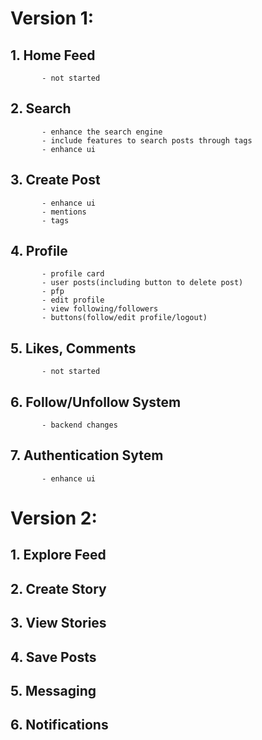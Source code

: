 # Version 1:
   ## 1. Home Feed
           - not started

   ## 2. Search
           - enhance the search engine
           - include features to search posts through tags
           - enhance ui
   ## 3. Create Post
           - enhance ui
           - mentions
           - tags
   ## 4. Profile
           - profile card
           - user posts(including button to delete post)
           - pfp
           - edit profile
           - view following/followers
           - buttons(follow/edit profile/logout)
   ## 5. Likes, Comments
           - not started
   ## 6. Follow/Unfollow System
           - backend changes
   ## 7. Authentication Sytem
           - enhance ui

# Version 2:
   ## 1. Explore Feed
   ## 2. Create Story
   ## 3. View Stories
   ## 4. Save Posts
   ## 5. Messaging
   ## 6. Notifications
